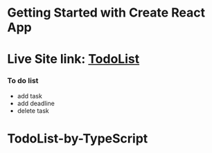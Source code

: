 # Getting Started with Create React App

# Live Site link: [TodoList](https://todolist-shamim.netlify.app/)

### To do list 
 * add task
 * add deadline
 * delete task


# TodoList-by-TypeScript
